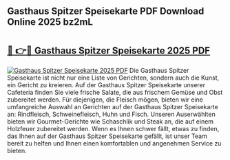 ## Gasthaus Spitzer Speisekarte PDF Download Online 2025 bz2mL

# <h2><a href="http://gc710s.nevu.top/?p=Gasthaus+Spitzer+Speisekarte">🔗 👉🔴 Gasthaus Spitzer Speisekarte 2025 PDF</a></h2>

[![Gasthaus Spitzer Speisekarte 2025 PDF](https://i.imgur.com/dBaPXMq.png)](http://gc710s.nevu.top/?p=Gasthaus+Spitzer+Speisekarte)
Die Gasthaus Spitzer Speisekarte ist nicht nur eine Liste von Gerichten, sondern auch die Kunst, ein Gericht zu kreieren. Auf der Gasthaus Spitzer Speisekarte unserer Cafeteria finden Sie viele frische Salate, die aus frischem Gemüse und Obst zubereitet werden. Für diejenigen, die Fleisch mögen, bieten wir eine umfangreiche Auswahl an Gerichten auf der Gasthaus Spitzer Speisekarte an: Rindfleisch, Schweinefleisch, Huhn und Fisch. Unseren Auserwählten bieten wir Gourmet-Gerichte wie Schaschlik und Steak an, die auf einem Holzfeuer zubereitet werden. Wenn es Ihnen schwer fällt, etwas zu finden, das Ihnen auf der Gasthaus Spitzer Speisekarte gefällt, ist unser Team bereit zu helfen und Ihnen einen komfortablen und angenehmen Service zu bieten.
